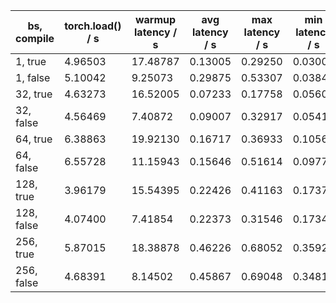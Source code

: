 | bs, compile | torch.load() / s | warmup latency / s | avg latency / s | max latency / s | min latency / s | throughput samples/s | GPU util % |
| ----------- | ---------------- | ------------------ | --------------- | --------------- | --------------- | -------------------- | ---------- |
| 1, true | 4.96503 | 17.48787 | 0.13005 | 0.29250 | 0.03008 | 7.68938 | 1.56557 |
| 1, false | 5.10042 | 9.25073 | 0.29875 | 0.53307 | 0.03849 | 3.34732 | 2.17808 |
| 32, true | 4.63273 | 16.52005 | 0.07233 | 0.17758 | 0.05606 | 442.38822 | 9.59890 |
| 32, false | 4.56469 | 7.40872 | 0.09007 | 0.32917 | 0.05411 | 355.27932 | 12.41176 |
| 64, true | 6.38863 | 19.92130 | 0.16717 | 0.36933 | 0.10566 | 382.83639 | 11.85784 |
| 64, false | 6.55728 | 11.15943 | 0.15646 | 0.51614 | 0.09775 | 409.05319 | 15.72000 |
| 128, true | 3.96179 | 15.54395 | 0.22426 | 0.41163 | 0.17372 | 570.75645 | 19.71206 |
| 128, false | 4.07400 | 7.41854 | 0.22373 | 0.31546 | 0.17344 | 572.11860 | 22.69027 |
| 256, true | 5.87015 | 18.38878 | 0.46226 | 0.68052 | 0.35923 | 553.79917 | 27.11622 |
| 256, false | 4.68391 | 8.14502 | 0.45867 | 0.69048 | 0.34811 | 558.12956 | 30.28707 |
